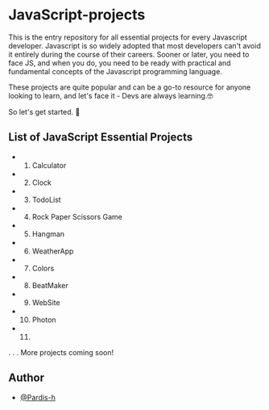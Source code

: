 # JavaScript-projects
This is the entry repository for all essential projects for every Javascript developer.
Javascript is so widely adopted that most developers can't avoid it entirely during the course of their careers. Sooner or later, you need to face JS, and when you do, you need to be ready with practical and fundamental concepts of the Javascript programming language.

These projects are quite popular and can be a go-to resource for anyone looking to learn, and let's face it - Devs are always learning.🤓

So let's get started. 👊


## List of JavaScript Essential Projects
*   1. Calculator
*   2. Clock
*   3. TodoList
*   4. Rock Paper Scissors Game
*   5. Hangman
*   6. WeatherApp
*   7. Colors
*   8. BeatMaker
*   9. WebSite
*   10. Photon
*   11. 
.
.
.
More projects coming soon!

## Author

- [@Pardis-h](https://github.com/Pardis-h)